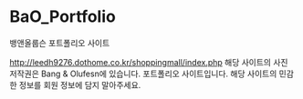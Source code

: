 # BaO_Portfolio
뱅앤올룹슨 포트폴리오 사이트

http://leedh9276.dothome.co.kr/shoppingmall/index.php
해당 사이트의 사진 저작권은 Bang & Olufesn에 있습니다.
포트폴리오 사이트입니다. 해당 사이트의 민감한 정보를 회원 정보에 담지 말아주세요.
